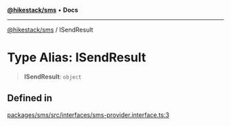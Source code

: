 [**@hikestack/sms**](/official/reference/sms/index.md) • **Docs**

***

[@hikestack/sms](/official/reference/sms/globals.md) / ISendResult

# Type Alias: ISendResult

> **ISendResult**: `object`

## Defined in

[packages/sms/src/interfaces/sms-provider.interface.ts:3](https://github.com/hikestack/hike/blob/5b5a0ebd12d6185b553ab0b289e36e1190d78992/packages/sms/src/interfaces/sms-provider.interface.ts#L3)
